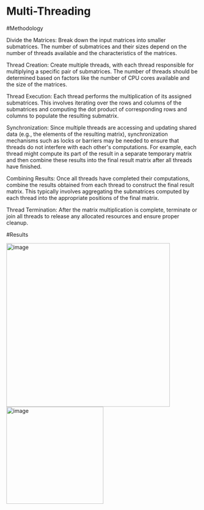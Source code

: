 # Multi-Threading


#Methodology


Divide the Matrices: Break down the input matrices into smaller submatrices. The number of submatrices and their sizes depend on the number of threads available and the characteristics of the matrices.

Thread Creation: Create multiple threads, with each thread responsible for multiplying a specific pair of submatrices. The number of threads should be determined based on factors like the number of CPU cores available and the size of the matrices.

Thread Execution: Each thread performs the multiplication of its assigned submatrices. This involves iterating over the rows and columns of the submatrices and computing the dot product of corresponding rows and columns to populate the resulting submatrix.

Synchronization: Since multiple threads are accessing and updating shared data (e.g., the elements of the resulting matrix), synchronization mechanisms such as locks or barriers may be needed to ensure that threads do not interfere with each other's computations. For example, each thread might compute its part of the result in a separate temporary matrix and then combine these results into the final result matrix after all threads have finished.

Combining Results: Once all threads have completed their computations, combine the results obtained from each thread to construct the final result matrix. This typically involves aggregating the submatrices computed by each thread into the appropriate positions of the final matrix.

Thread Termination: After the matrix multiplication is complete, terminate or join all threads to release any allocated resources and ensure proper cleanup.


#Results

<img width="428" alt="image" src="https://github.com/chinmayeeweb/Multi-Threading/assets/95276351/cfaa5e9b-390b-4a83-afb9-3179863dfdc3">

<img width="254" alt="image" src="https://github.com/chinmayeeweb/Multi-Threading/assets/95276351/9c878db1-aaf8-428c-8785-b361ab55bf76">




